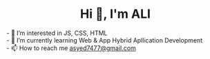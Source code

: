 <h1 align="center" >Hi 👋, I'm ALI</h1>
<!-- - 👋 Hi, I’m @mostlyali07 -->
- 👀 I’m interested in JS, CSS, HTML <br />
- 🌱 I’m currently learning Web & App Hybrid Apllication Development <br />
<!-- - 💞️ I’m looking to collaborate on ... -->
- 📫 How to reach me <a href="mailto:asyed7477@gmail.com">asyed7477@gmail.com</a>

<!---
mostlyali07/mostlyali07 is a ✨ special ✨ repository because its `README.md` (this file) appears on your GitHub profile.
You can click the Preview link to take a look at your changes.
--->

